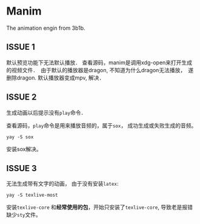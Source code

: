 # Manim

The animation engin from 3b1b.

## ISSUE 1

默认预览功能下无法默认播放．
查看源码，manim是调用xdg-open来打开生成的视频文件．　由于默认的播放器是dragon, 不知道为什么dragon无法播放，　遂删除dragon. 默认播放器变成mpv, 解决．

## ISSUE 2
生成动画以后提示没有`play`命令．

查看源码，`play`命令是用来播放音频的，属于`sox`， 成功生成或失败生成的音频。
```shell
yay -S sox
```
安装sox解决。

## ISSUE 3
无法生成带有文字的动画， 由于没有安装`latex`:

```shell
yay -S texlive-most
```
安装`texlive-core` 和**经常使用的包**，开始只安装了`texlive-core`, 导致老是报错缺少`sty`文件。